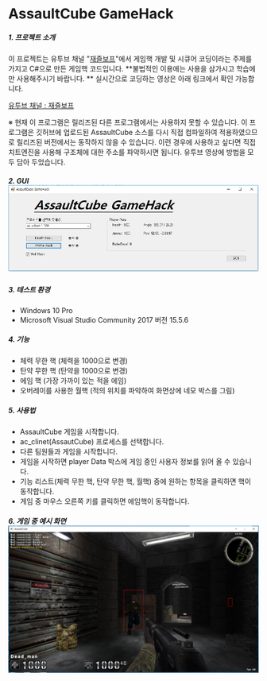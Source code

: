 # AssaultCube GameHack

##### 1. 프로젝트 소개

이 프로젝트는 유투브 채널 "[재즐보프](https://www.youtube.com/channel/UCW_PO0316aD16L3IcD34wPg?sub_confirmation=1)"에서 게임핵 개발 및 시큐어 코딩이라는 주제를 가지고 C#으로 만든 게임핵 코드입니다. **불법적인 이용에는 사용을 삼가시고 학습에만 사용해주시기 바랍니다. ** 실시간으로 코딩하는 영상은 아래 링크에서 확인 가능합니다.

[유투브 채널 : 재즐보프](https://www.youtube.com/channel/UCW_PO0316aD16L3IcD34wPg?sub_confirmation=1)

※ 현재 이 프로그램은 릴리즈된 다른 프로그램에서는 사용하지 못할 수 있습니다. 이 프로그램은 깃허브에 업로드된 AssaultCube 소스를 다시 직접 컴파일하여 적용하였으므로 릴리즈된 버전에서는 동작하지 않을 수 있습니다. 이런 경우에 사용하고 싶다면 직접 치트엔진을 사용해 구조체에 대한 주소를 파악하시면 됩니다. 유투브 영상에 방법을 모두 담아 두었습니다.



##### 2. GUI![1](1.png)



##### 3. 테스트 환경

- Windows 10 Pro
- Microsoft Visual Studio Community 2017 버전 15.5.6



##### 4. 기능 

- 체력 무한 핵 (체력을 1000으로 변경)
- 탄약 무한 핵 (탄약을 1000으로 변경)
- 에임 핵 (가장 가까이 있는 적을 에임)
- 오버레이를 사용한 월핵 (적의 위치를 파악하여 화면상에 네모 박스를 그림)



##### 5. 사용법

- AssaultCube 게임을 시작합니다.
- ac_clinet(AssautCube) 프로세스를 선택합니다.
- 다른 팀원들과 게임을 시작합니다.
- 게임을 시작하면 player Data 박스에 게임 중인 사용자 정보를 읽어 올 수 있습니다.
- 기능 리스트(체력 무한 핵, 탄약 무한 핵, 월핵) 중에 원하는 항목을 클릭하면 핵이 동작합니다.
- 게임 중 마우스 오른쪽 키를 클릭하면 에임핵이 동작합니다.



##### 6. 게임 중 예시 화면 ![2](2.png)